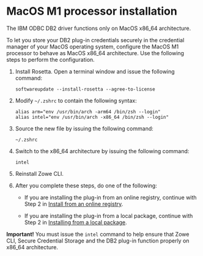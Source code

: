 # MacOS M1 processor installation

The IBM ODBC DB2 driver functions only on MacOS x86_64 architecture. 

To let you store your DB2 plug-in credentials securely in the credential manager of your MacOS operating system, configure the MacOS M1 processor to behave as MacOS x86_64 architecture. Use the following steps to perform the configuration.

1. Install Rosetta. Open a terminal window and issue the following command:

    ```
    softwareupdate --install-rosetta --agree-to-license
    ```
2.  Modify `~/.zshrc` to contain the following syntax:
    
    ```
    alias arm="env /usr/bin/arch -arm64 /bin/zsh --login"
    alias intel="env /usr/bin/arch -x86_64 /bin/zsh --login"
    ```

3. Source the new file by issuing the following command:
    
    ```
    ~/.zshrc
    ```

4. Switch to the x86_64 architecture by issuing the following command:

    ```
    intel
    ```

5. Reinstall Zowe CLI.
6. After you complete these steps, do one of the following:

    - If you are installing the plug-in from an online registry, continue with Step 2 in [Install from an online registry](.//cli-db2plugin.md#installing-from-an-online-registry).

    - If you are installing the plug-in from a local package, continue with Step 2 in [Installing from a local package](../user-guide/cli-db2plugin.md#installing-from-a-local-package). 

**Important!** You must issue the `intel` command to help ensure that Zowe CLI, Secure Credential Storage and the DB2 plug-in function properly on x86_64 architecture.